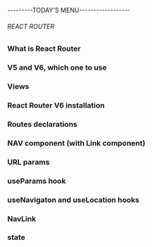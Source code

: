---------TODAY'S MENU------------------

###### REACT ROUTER

### What is React Router

### V5 and V6, which one to use

### Views

### React Router V6 installation

### Routes declarations

### NAV component (with Link component)

### URL params

### useParams hook

### useNavigaton and useLocation hooks

### NavLink 

### state

